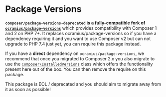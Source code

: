 # Package Versions

**`composer/package-versions-deprecated` is a fully-compatible fork of [`ocramius/package-versions`](https://github.com/Ocramius/PackageVersions)** which provides compatibility with Composer 1 and 2 on PHP 7+. It replaces ocramius/package-versions so if you have a dependency requiring it and you want to use Composer v2 but can not upgrade to PHP 7.4 just yet, you can require this package instead.

If you have a **direct** dependency on `ocramius/package-versions`, we recommend that once you migrated to Composer 2.x you also migrate to use the [`Composer\InstalledVersions`](https://getcomposer.org/doc/07-runtime.md#installed-versions) class which offers the functionality present here out of the box. You can then remove the require on this package.

This package is EOL / deprecated and you should aim to migrate away from it as soon as possible!
